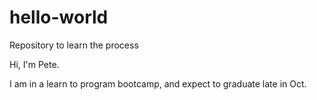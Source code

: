 # hello-world
Repository to learn the process

Hi, I'm Pete. 

I am in a learn to program bootcamp, and expect to graduate late in Oct.  
